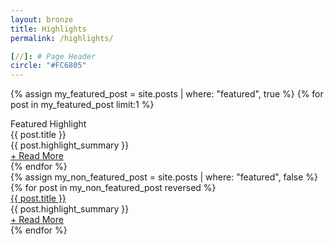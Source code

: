 ```yaml
---
layout: bronze
title: Highlights
permalink: /highlights/

[//]: # Page Header
circle: "#FC6805"
---
```

{% assign my_featured_post = site.posts | where: "featured", true %}
{% for post in my_featured_post limit:1 %}
<div class="highlights_group color_overlay" style="background-image: url('{{ post.cover }}');">
    <div class="discover_grid">
        <div class="highlights_meta">
            <div class="highlights_top">
                <div class="frow justify-end">
                    <div class="featured">
                        Featured Highlight
                    </div>
                </div>
            </div>
            <div class="highlights_bottom">
                <div class="frow justify-start">
                    <div>
                        <div class="featured_title">
                            {{ post.title }}
                        </div>
                        <div class="featured_summary">
                            {{ post.highlight_summary }}
                        </div>
                        <a class="brand_cta_v2" href="{{ post.url }}"><div class="featured_cta">
                            + Read More
                        </div></a>
                    </div>
                </div>
            </div>
        </div>
    </div>
</div>
{% endfor %}

<div class="discover_grid">
    <div class="highlights_items_meta">
        <div class="frow justify-between">
            {% assign my_non_featured_post = site.posts | where: "featured", false %}
            {% for post in my_non_featured_post reversed %}
            <div class="highlights_item">
                <a href=""><div class="highlights_item_cover highlights_overlay" style="background-image:url('{{ post.cover }}');"></div></a>
                <div class="highlights_item_title">
                    <a href="#">{{ post.title }}</a>
                </div>
                <div class="highlights_item_summary">
                    {{ post.highlight_summary }}
                </div>
                <a class="brand_cta_v2" href="{{ post.url }}"><div class="highlights_cta">
                    + Read More
                </div></a>
            </div>
            {% endfor %}
        </div>
    </div>
</div>
